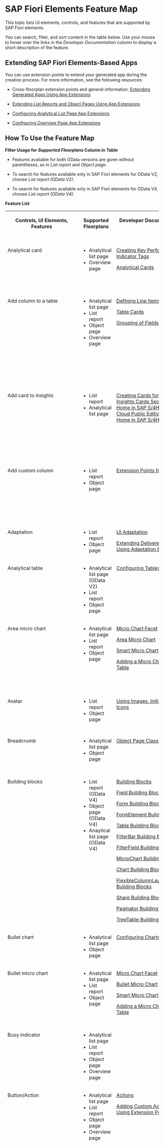 <!-- loio62d3f7c2a9424864921184fd6c7002eb -->

# SAP Fiori Elements Feature Map

This topic lists UI elements, controls, and features that are supported by SAP Fiori elements.

You can search, filter, and sort content in the table below. Use your mouse to hover over the links in the *Developer Documentation* column to display a short description of the feature.



<a name="loio62d3f7c2a9424864921184fd6c7002eb__section_b3t_vpn_gjb"/>

## Extending SAP Fiori Elements-Based Apps

You can use extension points to extend your generated app during the creation process. For more information, see the following resources:

-   Cross-floorplan extension points and general information: [Extending Generated Apps Using App Extensions](extending-generated-apps-using-app-extensions-340cdb2.md)

-   [Extending List Reports and Object Pages Using App Extensions](extending-list-reports-and-object-pages-using-app-extensions-a892eb8.md)

-   [Configuring Analytical List Page App Extensions](configuring-analytical-list-page-app-extensions-9504fb4.md)

-   [Configuring Overview Page App Extensions](configuring-overview-page-app-extensions-b240f61.md)




<a name="loio62d3f7c2a9424864921184fd6c7002eb__section_d5r_gst_ymb"/>

## How To Use the Feature Map

**Filter Usage for *Supported Floorplans* Column in Table** 

-   Features available for both OData versions are given without parentheses, as in *List report* and *Object page*.

-   To search for features available only in SAP Fiori elements for OData V2, choose *List report \(OData V2\)*.

-   To search for features available only in SAP Fiori elements for OData V4, choose *List report \(OData V4\)*.




**Feature List**


<table>
<tr>
<th valign="top">

Controls, UI Elements, Features

</th>
<th valign="top">

Supported Floorplans

</th>
<th valign="top">

Developer Documentation

</th>
<th valign="top">

SAP Fiori Design Guidelines

</th>
<th valign="top">

Thumbnail

</th>
<th valign="top">

Tags for Keyword Search

</th>
</tr>
<tr>
<td valign="top">

Analytical card

</td>
<td valign="top">

-   Analytical list page
-   Overview page



</td>
<td valign="top">

[Creating Key Performance Indicator Tags](creating-key-performance-indicator-tags-d80a360.md)

[Analytical Cards](analytical-cards-d7b0b42.md)

</td>
<td valign="top">

[Analytical Card](https://experience.sap.com/fiori-design-web/analytical-card/)

</td>
<td valign="top">

  
  
**Donut Chart**



![](images/Analytical_card_ee6aedf.jpg)

</td>
<td valign="top">

KPI

DataPoint

analytics

cards

</td>
</tr>
<tr>
<td valign="top">

Add column to a table

</td>
<td valign="top">

-   Analytical list page
-   List report
-   Object page
-   Overview page



</td>
<td valign="top">

[Defining Line Items](defining-line-items-f0e1e17.md)

[Table Cards](table-cards-167bf7c.md)

[Grouping of Fields](grouping-of-fields-cb1748e.md)

</td>
<td valign="top">

[Table Overview](https://experience.sap.com/fiori-design-web/table-overview/)

</td>
<td valign="top">

  
  
**Add column to a table**

![](images/Add_column_to_a_table_019b848.png "Add column to a table")

</td>
<td valign="top">

showDataFieldsLabel

Tables

Columns

UI.LineItem

width

column

Fieldgroups

UI.FieldGroup

</td>
</tr>
<tr>
<td valign="top">

Add card to insights

</td>
<td valign="top">

-   List report
-   Analytical list page



</td>
<td valign="top">

[Creating Cards for the Insights Cards Section of My Home in SAP S/4HANA Cloud Public Edition and My Home in SAP S/4HANA](creating-cards-for-the-insights-cards-section-of-my-home-in-sap-s-4hana-cloud-public-edit-9b13559.md) 

</td>
<td valign="top">

 

</td>
<td valign="top">

  
  
**Add Card to Insights Option in List Report Table Toolbar**

![](images/Add_Cards_to_Insights_New_fe526c6.png "Add Card to Insights Option in List Report Table Toolbar")

  
  
**Add Card to Insights Option in Analytical List Page Chart Toolbar**

![](images/Add_Cards_to_Insights_ALP_401e0b0.png "Add Card to Insights Option in Analytical List Page Chart Toolbar")

</td>
<td valign="top">

add cards

add cards to insights

insights cards

My Home cards

insight cards

enableAddCardToInsights

</td>
</tr>
<tr>
<td valign="top">

Add custom column

</td>
<td valign="top">

-   List report
-   Object page



</td>
<td valign="top">

[Extension Points for Tables](extension-points-for-tables-d525522.md) 

</td>
<td valign="top">

[Table Overview](https://experience.sap.com/fiori-design-web/table-overview/)

</td>
<td valign="top">

  
  
**Custom Columns in a Table**

![](images/Custom_Columns_00819cd.png "Custom Columns in a Table")

</td>
<td valign="top">

FMP

Flexible Programming Model

extensions

breakout

column width

</td>
</tr>
<tr>
<td valign="top">

Adaptation

</td>
<td valign="top">

-   List report
-   Object page



</td>
<td valign="top">

[UI Adaptation](adapting-the-ui-list-report-and-object-page-0d2f1a9.md)

[Extending Delivered Apps Using Adaptation Extensions](extending-delivered-apps-using-adaptation-extensions-52fc48b.md)

</td>
<td valign="top">

 

</td>
<td valign="top">

 

</td>
<td valign="top">

Adaptation project

</td>
</tr>
<tr>
<td valign="top">

Analytical table

</td>
<td valign="top">

-   Analytical list page \(OData V2\)
-   List report
-   Object page



</td>
<td valign="top">

[Configuring Tables](configuring-tables-f4eb70f.md) 

</td>
<td valign="top">

[Analytical Table \(ALV\)](https://experience.sap.com/fiori-design-web/analytical-table-alv/)

</td>
<td valign="top">

  
  
**Analytical Table**

![](images/Analytical_Table_in_Compact_Mode_4d427f5.png "Analytical Table")

</td>
<td valign="top">

analytics

</td>
</tr>
<tr>
<td valign="top">

Area micro chart

</td>
<td valign="top">

-   Analytical list page
-   List report
-   Object page



</td>
<td valign="top">

[Micro Chart Facet](micro-chart-facet-e219fd0.md)

[Area Micro Chart](area-micro-chart-1467f2b.md)

[Smart Micro Chart](../10_More_About_Controls/smart-micro-chart-2180a6f.md)

[Adding a Micro Chart to a Table](adding-a-micro-chart-to-a-table-b8312a4.md)

</td>
<td valign="top">

[Area Micro Chart](https://experience.sap.com/fiori-design-web/area-micro-chart/)

</td>
<td valign="top">

  
  
**Components of an Area Micro Chart**

![](images/Area_Micro_Chart_8720cf8.png "Components of an Area Micro Chart")

</td>
<td valign="top">

Embedded chart

micro charts

micro-chart

showMicroChartLabel

microChartSize

Area Microchart

</td>
</tr>
<tr>
<td valign="top">

Avatar

</td>
<td valign="top">

-   List report
-   Object page



</td>
<td valign="top">

[Using Images, Initials, and Icons](using-images-initials-and-icons-5760b63.md)

</td>
<td valign="top">

[Avatar](https://experience.sap.com/fiori-design-web/avatar/)

</td>
<td valign="top">

  
  
**Business Images**

![](images/AvatarBusinessImages_8199863.png "Business Images")

</td>
<td valign="top">

ImageUrl

Image

Images

</td>
</tr>
<tr>
<td valign="top">

Breadcrumb

</td>
<td valign="top">

-   Analytical list page
-   Object page



</td>
<td valign="top">

[Object Page Classic Header](../10_More_About_Controls/object-page-classic-header-0fecbce.md)

</td>
<td valign="top">

[Breadcrumb](https://experience.sap.com/fiori-design-web/breadcrumb/)

</td>
<td valign="top">

  
  
**Navigation Bar, Breadcrumbs and Actions in Header Title of Object Page**

![](images/Breadcrumb_5d56a97.jpg "Navigation Bar, Breadcrumbs and Actions in Header Title of Object Page")

</td>
<td valign="top">

 

</td>
</tr>
<tr>
<td valign="top">

Building blocks

</td>
<td valign="top">

-   List report \(OData V4\)
-   Object page \(OData V4\)
-   Anaytical list page \(OData V4\)



</td>
<td valign="top">

[Building Blocks](building-blocks-24c1304.md)

[Field Building Block](the-field-building-block-5260b9c.md)

[Form Building Block](the-form-building-block-391aad2.md)

[FormElement Building Block](the-formelement-building-block-b45f038.md)

[Table Building Block](the-table-building-block-3801656.md)

[FilterBar Building Block](the-filterbar-building-block-7838611.md)

[FilterField Building Block](the-filterfield-building-block-2df7837.md)

[MicroChart Building Block](the-microchart-building-block-74554b4.md)

[Chart Building Block](the-chart-building-block-52d065a.md)

[FlexibleColumnLayoutActions Building Blocks](the-flexiblecolumnlayoutactions-building-block-1ba680b.md)

[Share Building Block](the-share-building-block-41b02df.md)

[Paginator Building Block](the-paginator-building-block-997292b.md)

[TreeTable Building Block](the-treetable-building-block-667851f.md)

</td>
<td valign="top">

 

</td>
<td valign="top">

 

</td>
<td valign="top">

buildable blocks

macro

free style app

free style application

free-style application

freestyle application

FMP

Flexible Programming Model

</td>
</tr>
<tr>
<td valign="top">

Bullet chart

</td>
<td valign="top">

-   Analytical list page
-   Object page



</td>
<td valign="top">

[Configuring Charts](configuring-charts-653ed0f.md) 

</td>
<td valign="top">

[Bullet Chart](https://experience.sap.com/fiori-design-web/bullet-chart/)

</td>
<td valign="top">

  
  
**Bullet Chart**

![](images/Bullet_Chart_08e0f82.jpg "Bullet Chart")

</td>
<td valign="top">

charts

</td>
</tr>
<tr>
<td valign="top">

Bullet micro chart

</td>
<td valign="top">

-   Analytical list page
-   List report
-   Object page



</td>
<td valign="top">

[Micro Chart Facet](micro-chart-facet-e219fd0.md)

[Bullet Micro Chart](bullet-micro-chart-b915166.md)

[Smart Micro Chart](../10_More_About_Controls/smart-micro-chart-2180a6f.md)

[Adding a Micro Chart to a Table](adding-a-micro-chart-to-a-table-b8312a4.md)

</td>
<td valign="top">

[Bullet Micro Chart](https://experience.sap.com/fiori-design-web/bullet-micro-chart/)

</td>
<td valign="top">

  
  
**Bullet Micro Chart**

![](images/Bullet_Micro_Chart_daa43f5.jpg "Bullet Micro Chart")

</td>
<td valign="top">

Embedded chart

micro charts

micro-chart

showMicroChartLabel

microChartSize

</td>
</tr>
<tr>
<td valign="top">

Busy indicator

</td>
<td valign="top">

-   Analytical list page
-   List report
-   Object page
-   Overview page



</td>
<td valign="top">

 

</td>
<td valign="top">

[Busy Indicator](https://experience.sap.com/fiori-design-web/busy-indicator/)

</td>
<td valign="top">

  
  
**Busy Indicator**

![](images/Busy_Indicator_70da86b.jpg "Busy Indicator")

</td>
<td valign="top">

 

</td>
</tr>
<tr>
<td valign="top">

Button/Action

</td>
<td valign="top">

-   Analytical list page
-   List report
-   Object page
-   Overview page



</td>
<td valign="top">

[Actions](actions-cbf16c5.md)

[Adding Custom Actions Using Extension Points](adding-custom-actions-using-extension-points-7619517.md)

</td>
<td valign="top">

[Button](https://experience.sap.com/fiori-design-web/button/)

</td>
<td valign="top">

  
  
**Common Button Types**

![](images/Common_Button_Types_05ad659.jpg "Common Button Types")

</td>
<td valign="top">

DefaultValuesFunction

ParameterDefaultValue

create

operationAvailable

DataFieldForAction

menu action

MenuActions

Placement

anchor

Action parameters

annotation actions

unbound action

static action

action bound to object

action bound to collection

singleton

action dialog

parameter dialog

</td>
</tr>
<tr>
<td valign="top">

Canvas page

</td>
<td valign="top">

-   List report \(OData V2\)
-   Object page \(OData V2\)



</td>
<td valign="top">

[Extending Apps Using a Canvas Page](extending-apps-using-a-canvas-page-82c4b57.md)

</td>
<td valign="top">

 

</td>
<td valign="top">

  
  
**Canvas Page**



![](images/Canvas_Page_13fe5ce.png)

</td>
<td valign="top">

 

</td>
</tr>
<tr>
<td valign="top">

Card filter

</td>
<td valign="top">

Overview page \(OData V2\)

</td>
<td valign="top">

[Configuring Card Filters](configuring-card-filters-ecde99f.md)

</td>
<td valign="top">

 

</td>
<td valign="top">

 

</td>
<td valign="top">

cards

</td>
</tr>
<tr>
<td valign="top">

Chart building block

</td>
<td valign="top">

-   List report \(OData V4\)
-   Object page \(OData V4\)
-   Anaytical list page \(OData V4\)



</td>
<td valign="top">

[Building Blocks](building-blocks-24c1304.md)

[Flexible Programming Model](flexible-programming-model-549749b.md)

</td>
<td valign="top">

 

</td>
<td valign="top">

 

</td>
<td valign="top">

building blocks

buildable blocks

macro

free style application

free style app

free-style application

freestyle application

</td>
</tr>
<tr>
<td valign="top">

Chart/Smart chart

</td>
<td valign="top">

-   Analytical list page
-   List report
-   Object page
-   Overview page



</td>
<td valign="top">

[Configuring the Chart-Only View as the Default Option](configuring-the-chart-only-view-as-the-default-option-8e6e885.md)

[Configuring Charts](configuring-charts-653ed0f.md)

[Chart Cards Used in Overview Pages](chart-cards-used-in-overview-pages-68e62ad.md)

</td>
<td valign="top">

[Chart](https://experience.sap.com/fiori-design-web/chart/)

[Smart Chart](https://experience.sap.com/fiori-design-web/smart-chart/)

</td>
<td valign="top">

  
  
**Common Chart Types**

![](images/Chart_Types_3174dbc.png "Common Chart Types")

</td>
<td valign="top">

defaultPath

</td>
</tr>
<tr>
<td valign="top">

Checkbox

</td>
<td valign="top">

-   Analytical list page
-   List report
-   Object page
-   Overview page



</td>
<td valign="top">

[Enabling Multiple Selection in Tables](enabling-multiple-selection-in-tables-116b5d8.md) 

</td>
<td valign="top">

[Checkbox](https://experience.sap.com/fiori-design-web/checkbox/)

</td>
<td valign="top">

  
  
**Enabled Checkboxes**

![](images/Enabled_Checkboxes_2104a89.png "Enabled Checkboxes")

</td>
<td valign="top">

multi-selection

multi selection

multiselection

multiple selection

selectionMode

</td>
</tr>
<tr>
<td valign="top">

Coloring cards based on threshold values

</td>
<td valign="top">

Overview page

</td>
<td valign="top">

[Coloring Cards Based on Threshold Values](coloring-cards-based-on-threshold-values-02c53f4.md)

</td>
<td valign="top">

 

</td>
<td valign="top">

  
  
**Target and Maximizing Measures**

![](images/Coloring_Cards_Based_on_Threshold_Values_89fadf9.png "Target and Maximizing Measures")

</td>
<td valign="top">

 

</td>
</tr>
<tr>
<td valign="top">

Column chart

</td>
<td valign="top">

-   Analytical list page
-   Overview page



</td>
<td valign="top">

[Chart Cards Used in Overview Pages](chart-cards-used-in-overview-pages-68e62ad.md) 

</td>
<td valign="top">

[Column Chart](https://experience.sap.com/fiori-design-web/column-chart/)

</td>
<td valign="top">

  
  
**Column Chart Card**

![](images/Column_Chart_Cards_271710e.png "Column Chart Card")

</td>
<td valign="top">

charts

defaultPath

columns

</td>
</tr>
<tr>
<td valign="top">

Column popin

</td>
<td valign="top">

Object page

</td>
<td valign="top">

[Tables](tables-c0f6592.md)

</td>
<td valign="top">

 

</td>
<td valign="top">

 

</td>
<td valign="top">

 

</td>
</tr>
<tr>
<td valign="top">

Combine buttons/actions in toolbar

</td>
<td valign="top">

-   List report



</td>
<td valign="top">

[Actions](actions-cbf16c5.md)

</td>
<td valign="top">

 

</td>
<td valign="top">

 

</td>
<td valign="top">

MenuAction

menu action

Menu button

</td>
</tr>
<tr>
<td valign="top">

Combo box

</td>
<td valign="top">

-   Analytical list page
-   List report
-   Object page
-   Overview page



</td>
<td valign="top">

[Value Help as a Dropdown List](value-help-as-a-dropdown-list-2a0a630.md)

[Configuring View Switch](configuring-view-switch-931f92d.md)

</td>
<td valign="top">

[Combo Box](https://experience.sap.com/fiori-design-web/combo-box/)

</td>
<td valign="top">

  
  
**Combobox with Autocomplete Function**

![](images/Combobox_with_Autocomplete-Function_c517f44.png "Combobox with Autocomplete Function")

</td>
<td valign="top">

Common.ValueListWithFixedValue

ValueListWithFixedValues

DDL

Dropdown List

pro-down

</td>
</tr>
<tr>
<td valign="top">

Contact quick view

</td>
<td valign="top">

-   List report
-   Object page



</td>
<td valign="top">

[Adding a Contact Quick View to a Table](adding-a-contact-quick-view-to-a-table-677fbde.md)

</td>
<td valign="top">

 

</td>
<td valign="top">

  
  
**Contact Quick View**

![](images/Feature_map_Contact_Quick_View_57923ca.png "Contact Quick View")

</td>
<td valign="top">

Contact card

Communication.Contact

communication contact

</td>
</tr>
<tr>
<td valign="top">

Context-dependent value help

</td>
<td valign="top">

-   Object page
-   List report
-   Analytical list report



</td>
<td valign="top">

[Field Help](field-help-a5608ea.md)

</td>
<td valign="top">

[Value Help Dialog](https://experience.sap.com/fiori-design-web/value-help-dialog/)

</td>
<td valign="top">

 

</td>
<td valign="top">

context dependent fields

context-dependent values

</td>
</tr>
<tr>
<td valign="top">

Context-dependent actions

</td>
<td valign="top">

-   Object page
-   List report
-   Analytical list report



</td>
<td valign="top">

[Actions](actions-cbf16c5.md)

</td>
<td valign="top">

 

</td>
<td valign="top">

 

</td>
<td valign="top">

contect dependent actions

</td>
</tr>
<tr>
<td valign="top">

Context Menu

</td>
<td valign="top">

-   Object page
-   List report
-   Analytical list report



</td>
<td valign="top">

[Tables](tables-c0f6592.md)

</td>
<td valign="top">

 

</td>
<td valign="top">

  
  
**Context Menu**

![](images/context_menu_thumbnail_e24d386.png "Context Menu")

</td>
<td valign="top">

context menu

</td>
</tr>
<tr>
<td valign="top">

Copying and Pasting from Spreadsheet Applications to Tables

</td>
<td valign="top">

Object page

</td>
<td valign="top">

[Copying and Pasting from External Applications to Tables](copying-and-pasting-from-external-applications-to-tables-f6a8fd2.md)

</td>
<td valign="top">

 

</td>
<td valign="top">

  
  
**Copy from Excel to Table**

![](images/Feature_Map_Copy_Paste_bf1847b.png "Copy from Excel to Table")

</td>
<td valign="top">

microsoft excel

copy from

range copy

Paste to range

</td>
</tr>
<tr>
<td valign="top">

Cumulation \(Waterfall chart\)

</td>
<td valign="top">

-   Analytical list page
-   Object page



</td>
<td valign="top">

[Configuring the Chart-Only View as the Default Option](configuring-the-chart-only-view-as-the-default-option-8e6e885.md)

[Configuring Charts](configuring-charts-653ed0f.md)

</td>
<td valign="top">

[Cumulation \(Waterfall Chart\)](https://experience.sap.com/fiori-design-web/waterfall-chart/)

</td>
<td valign="top">

  
  
**Cumulation \(Waterfall Chart\)**

![](images/Cumulation_Waterfall_Chart_8eed559.png "Cumulation (Waterfall Chart)")

</td>
<td valign="top">

defaultPath

</td>
</tr>
<tr>
<td valign="top">

Currency

</td>
<td valign="top">

-   Analytical list page
-   List report
-   Object page
-   Overview page



</td>
<td valign="top">

[Different Representations of a Field](different-representations-of-a-field-c18ada4.md) 

</td>
<td valign="top">

[Currency](https://experience.sap.com/fiori-design-web/currency/)

</td>
<td valign="top">

  
  
**Examples of the Currency Control**

![](images/Currency_Control_e2f31f9.png "Examples of the Currency Control")

</td>
<td valign="top">

UoM

Unit of Measure

isCurrency

currencies

</td>
</tr>
<tr>
<td valign="top">

Custom card

</td>
<td valign="top">

Overview page

</td>
<td valign="top">

[Custom Cards](custom-cards-6d260f7.md)

</td>
<td valign="top">

 

</td>
<td valign="top">

  
  
**Custom Cards**

![](images/Custom_Card_31e0a61.jpg "Custom Cards")

</td>
<td valign="top">

 

</td>
</tr>
<tr>
<td valign="top">

Custom code

</td>
<td valign="top">

Overview page

</td>
<td valign="top">

[Using Custom Code Before Standard Operations](using-custom-code-before-standard-operations-877e5ff.md)

</td>
<td valign="top">

 

</td>
<td valign="top">

 

</td>
<td valign="top">

Extension

Extension API

on before

onbefore

hook

before save

</td>
</tr>
<tr>
<td valign="top">

Custom filter field

</td>
<td valign="top">

List report

</td>
<td valign="top">

[Adding Custom Fields to the Filter Bar](adding-custom-fields-to-the-filter-bar-5fb9f57.md)

</td>
<td valign="top">

[Filter Bar](https://experience.sap.com/fiori-design-web/filter-bar/)

</td>
<td valign="top">

![](images/Custom_Filter_7a85f34.png)

</td>
<td valign="top">

fields

FPM

Flexible Programming Model

extensions

breakout

custom filters

</td>
</tr>
<tr>
<td valign="top">

Custom action

</td>
<td valign="top">

-   List report
-   Object page



</td>
<td valign="top">

[Adding Custom Actions Using Extension Points](adding-custom-actions-using-extension-points-7619517.md)

</td>
<td valign="top">

[Action Placement](https://experience.sap.com/fiori-design-web/action-placement/)

</td>
<td valign="top">

![](images/Custom_Action_804961a.png)

</td>
<td valign="top">

FPM

Flexible Programming Model

extensions

breakout

Placement

anchor

</td>
</tr>
<tr>
<td valign="top">

Custom header facet

</td>
<td valign="top">

Object page

</td>
<td valign="top">

[Extension Points for Object Page Header Facets](extension-points-for-object-page-header-facets-61cf0ee.md)

</td>
<td valign="top">

[Object Page Floorplan](https://experience.sap.com/fiori-design-web/object-page/)

</td>
<td valign="top">

![](images/Custom_Header_Facet_8dc8996.png)

</td>
<td valign="top">

FPM

Flexible Programming Model

extensions

breakout

</td>
</tr>
<tr>
<td valign="top">

Custom form

</td>
<td valign="top">

Object page

</td>
<td valign="top">

[Extension Points for Forms on the Object Page](extension-points-for-forms-on-the-object-page-4e49753.md)

</td>
<td valign="top">

[Form / Simple Form](https://experience.sap.com/fiori-design-web/form/)

</td>
<td valign="top">

![](images/Custom_Form_466ee3c.png)

</td>
<td valign="top">

FPM

Flexible Programming Model

extensions

breakout

</td>
</tr>
<tr>
<td valign="top">

Custom section

</td>
<td valign="top">

Object page

</td>
<td valign="top">

[Extension Points for Sections on the Object Page](extension-points-for-sections-on-the-object-page-92ad996.md)

</td>
<td valign="top">

[Object Page Floorplan](https://experience.sap.com/fiori-design-web/object-page/)

</td>
<td valign="top">

![](images/Custom_Section_39fd4d1.png)

</td>
<td valign="top">

FPM

Flexible Programming Model

extensions

breakout

</td>
</tr>
<tr>
<td valign="top">

Custom subsection

</td>
<td valign="top">

Object page

</td>
<td valign="top">

[Extension Points for Subsections on the Object Page](extension-points-for-subsections-on-the-object-page-ce8d468.md)

</td>
<td valign="top">

[Object Page Floorplan](https://experience.sap.com/fiori-design-web/object-page/)

</td>
<td valign="top">

![](images/Custom_Subsection_808fac0.png)

</td>
<td valign="top">

FPM

Flexible Programming Model

extensions

breakout

</td>
</tr>
<tr>
<td valign="top">

Custom dynamic side content

</td>
<td valign="top">

Object page

</td>
<td valign="top">

[Adding Dynamic Side Content to Object Page Sections](adding-dynamic-side-content-to-object-page-sections-8e01a46.md)

</td>
<td valign="top">

[Dynamic Side Content](https://experience.sap.com/fiori-design-web/dynamic-side-content/)

</td>
<td valign="top">

 

</td>
<td valign="top">

FPM

Flexible Programming Model

extensions

breakout

</td>
</tr>
<tr>
<td valign="top">

Date/time picker

</td>
<td valign="top">

-   Analytical list page
-   List report
-   Object page
-   Overview page



</td>
<td valign="top">

[Smart Field](../10_More_About_Controls/smart-field-4864403.md) [Field Help](field-help-a5608ea.md) 

</td>
<td valign="top">

[Date/Time Picker](https://experience.sap.com/fiori-design-web/datetime-picker/)

</td>
<td valign="top">

  
  
**Date/Time Picker**

![](images/Date_Time_Picker_9de0e45.png "Date/Time Picker")

</td>
<td valign="top">

date-time selection

selecting date

picking date

selecting time

picking time

date picker

date selection

</td>
</tr>
<tr>
<td valign="top">

Date picker

</td>
<td valign="top">

-   Analytical list page
-   List report
-   Object page
-   Overview page



</td>
<td valign="top">

[Smart Filter Bar](../10_More_About_Controls/smart-filter-bar-7bcdffc.md)

[Smart Field](../10_More_About_Controls/smart-field-4864403.md)

[Field Help](field-help-a5608ea.md)

</td>
<td valign="top">

[Date Picker](https://experience.sap.com/fiori-design-web/date-picker/)

</td>
<td valign="top">

  
  
**Date Picker with Footer**

![](images/Date_Picker_with_Footer_87d3846.png "Date Picker with Footer")

</td>
<td valign="top">

date selection

picking date

selecting date

</td>
</tr>
<tr>
<td valign="top">

Date range selection

</td>
<td valign="top">

-   Analytical list page
-   List report
-   Object page
-   Overview page



</td>
<td valign="top">

[Enabling Semantic Operators in the Filter Bar](enabling-semantic-operators-in-the-filter-bar-fef65d0.md) 

</td>
<td valign="top">

[Date Range Selection](https://experience.sap.com/fiori-design-web/date-range-selection/)

</td>
<td valign="top">

  
  
**Date Range Selection**

![](images/Date_Range_Selection_2c83f1c.png "Date Range Selection")

</td>
<td valign="top">

date interval

interval selection

useSemanticDateRange

default value for semantic date field

parameterized default value

exclude semantic date operator

additional date range operators

semantic dates

</td>
</tr>
<tr>
<td valign="top">

Default sort order in a table

</td>
<td valign="top">

-   List report
-   Object page



</td>
<td valign="top">

[Configuring Default Settings \(Visualizations, Sort Order, Filter Values\)](configuring-default-settings-visualizations-sort-order-filter-values-49a6ba5.md)

</td>
<td valign="top">

 

</td>
<td valign="top">

 

</td>
<td valign="top">

tables

sorting

annotationPath

defaultTemplateAnnotationPath

</td>
</tr>
<tr>
<td valign="top">

Default values for action parameter dialog

</td>
<td valign="top">

-   List report
-   Object page



</td>
<td valign="top">

[Default Values for Action Parameters](actions-cbf16c5.md#loiocbf16c599f2d4b8796e3702f7d4aae6c__DefaultValuesActionParameters) section in [Actions](actions-cbf16c5.md)

[Prefilling Fields Using the `DefaultValuesFunction`](prefilling-fields-using-the-defaultvaluesfunction-5ada91c.md)

</td>
<td valign="top">

[Dialog](https://experience.sap.com/fiori-design-web/dialog/)

</td>
<td valign="top">

  
  
**Default Values for Action Parameter**

![](images/feature_map_Default_Values_for_Action_Parameters_d77753a.png "Default Values for Action Parameter")

</td>
<td valign="top">

prefill

pre-fill

</td>
</tr>
<tr>
<td valign="top">

Defining the order of standard actions

</td>
<td valign="top">

-   List report
-   Object page



</td>
<td valign="top">

[Adding Actions to Tables](adding-actions-to-tables-b623e0b.md)

</td>
<td valign="top">

[Action Placement](https://experience.sap.com/fiori-design-web/action-placement/)

</td>
<td valign="top">

 

</td>
<td valign="top">

 

</td>
</tr>
<tr>
<td valign="top">

Dialog box

</td>
<td valign="top">

-   Analytical list page
-   List report
-   Object page



</td>
<td valign="top">

[Adapting Texts in the Delete Dialog Box Using Extensions \(List Report\)](adapting-texts-in-the-delete-dialog-box-using-extensions-list-report-25885b6.md)

[Adapting Texts in the Delete Dialog Box \(Object Page Header\)](adapting-texts-in-the-delete-dialog-box-object-page-header-1fd8e52.md)

[Adapting Texts in the Delete Dialog Box \(Object Page with Nested Smart Table\)](adapting-texts-in-the-delete-dialog-box-object-page-with-nested-smart-table-b95adf3.md)

[Adapting Texts for Confirmation Dialog Box When Deleting Lines in a Table](adapting-texts-for-confirmation-dialog-box-when-deleting-lines-in-a-table-0d1fbf4.md)

[Confirmation Popups](confirmation-popups-9a53662.md)

[Enabling Object Creation Using the Dialog in the List Report](enabling-object-creation-using-the-dialog-in-the-list-report-ceb9284.md)

</td>
<td valign="top">

[Dialog](https://experience.sap.com/fiori-design-web/dialog/)

</td>
<td valign="top">

  
  
**Dialog**

![](images/Feature_map_Dialog_Dragging_2a8512f.png "Dialog ")

</td>
<td valign="top">

critical actions

user confirmation

Action Parameter Dialog

NewAction

i18n

resource bundle

custom text

enhanceI18n

</td>
</tr>
<tr>
<td valign="top">

Direct edit

</td>
<td valign="top">

-   List report \(OData V2\)
-   Object page \(OData V2\)



</td>
<td valign="top">

[Navigation to an Object Page in Edit Mode](navigation-to-an-object-page-in-edit-mode-8665847.md) 

</td>
<td valign="top">

 

</td>
<td valign="top">

  
  
**Direct Edit**

![](images/Image_Navigation_to_an_Object_Page_in_Edit_Mode_1_087686b.png "Direct Edit")

</td>
<td valign="top">

Edit

Direct Edit

Navigation

</td>
</tr>
<tr>
<td valign="top">

Draft handling

</td>
<td valign="top">

-   List report
-   Object page



</td>
<td valign="top">

[Draft Handling](draft-handling-ed9aa41.md)

</td>
<td valign="top">

[Draft Handling](https://experience.sap.com/fiori-design-web/draft-handling/)

</td>
<td valign="top">

  
  
**Draft Handling**

![](images/feature_map_Draft_Handling_25f7ad7.jpg "Draft Handling")

</td>
<td valign="top">

Collaborative Draft

</td>
</tr>
<tr>
<td valign="top">

Dynamic page layout

</td>
<td valign="top">

-   Analytical list page \(OData V2\)
-   List report
-   Overview page



</td>
<td valign="top">

[Descriptor Configuration for the Overview Page](descriptor-configuration-for-the-overview-page-f194b41.md)

</td>
<td valign="top">

[Dynamic Page Layout](https://experience.sap.com/fiori-design-web/dynamic-page-layout/)

</td>
<td valign="top">

  
  
**Dynamic page layout**

![](images/Feature_map_Dynamic_page_layout_d0957c5.jpg "Dynamic page layout ")

</td>
<td valign="top">

 

</td>
</tr>
<tr>
<td valign="top">

Editing status

</td>
<td valign="top">

-   List report
-   Object page



</td>
<td valign="top">

[Editing Status](editing-status-668ea18.md)

[Disabling the Editing Status Filter](disabling-the-editing-status-filter-8eb695a.md)

[Settings for List Report Tables](settings-for-list-report-tables-4c2d17a.md)

</td>
<td valign="top">

 

</td>
<td valign="top">

  
  
**Editing status**

![](images/Feature_map_Editing_status_886d379.png "Editing status")

</td>
<td valign="top">

 

</td>
</tr>
<tr>
<td valign="top">

Empty row mode for table entries

</td>
<td valign="top">

-   Object page



</td>
<td valign="top">

[Enabling Inline Creation Mode or Empty Row Mode for Table Entries](enabling-inline-creation-mode-or-empty-row-mode-for-table-entries-cfb04f0.md)

</td>
<td valign="top">

 

</td>
<td valign="top">

  
  
**Empty Row Mode**

![](images/Default_Empty_Rows_in_Object_Page_Tables_cb2ce33.png "Empty Row Mode")

</td>
<td valign="top">

empty rows

emptyrow

emptyrows

row mode

</td>
</tr>
<tr>
<td valign="top">

Export to spreadsheet

</td>
<td valign="top">

-   List report
-   Object page



</td>
<td valign="top">

[Using the Export Button](using-the-export-button-4bab6f2.md) 

</td>
<td valign="top">

 

</td>
<td valign="top">

 

</td>
<td valign="top">

enableExport

excel

</td>
</tr>
<tr>
<td valign="top">

Field building block

</td>
<td valign="top">

-   List report \(OData V4\)
-   Object page \(OData V4\)
-   Anaytical list page \(OData V4\)



</td>
<td valign="top">

[Building Blocks](building-blocks-24c1304.md) 

</td>
<td valign="top">

 

</td>
<td valign="top">

 

</td>
<td valign="top">

building blocks

buildable blocks

macro

free style application

free style app

free-style application

freestyle application

</td>
</tr>
<tr>
<td valign="top">

Filter bar

</td>
<td valign="top">

-   Analytical list page
-   List report
-   Overview page



</td>
<td valign="top">

[Enhancing ValueList Annotations for Visual Filters](enhancing-valuelist-annotations-for-visual-filters-16d43eb.md)

[Adapting the Filter Bar](adapting-the-filter-bar-609c39a.md)

[Disabling the Editing Status Filter](disabling-the-editing-status-filter-8eb695a.md)

[Adding Custom Fields to the Filter Bar](adding-custom-fields-to-the-filter-bar-5fb9f57.md)

[Configuring the Global Filter](configuring-the-global-filter-73d9693.md)

[Custom Filters](custom-filters-4739893.md)

[Configuring Filter Bars](configuring-filter-bars-4bd7590.md)

[Enabling the Search Function](enabling-the-search-function-3cdebee.md)

[Enabling Semantic Operators in the Filter Bar](enabling-semantic-operators-in-the-filter-bar-fef65d0.md)

[Configuring Default Filter Values](configuring-default-filter-values-f27ad7b.md)

[Defining Filter Facets](defining-filter-facets-89f63ef.md)

[Configuring Filter Fields](configuring-filter-fields-f5dcb29.md)

[Configuring Default Settings \(Visualizations, Sort Order, Filter Values\)](configuring-default-settings-visualizations-sort-order-filter-values-49a6ba5.md)

[Enabling the History of Recently Entered Values](enabling-the-history-of-recently-entered-values-37dbf1f.md)

</td>
<td valign="top">

[Filter Bar](https://experience.sap.com/fiori-design-web/filter-bar/)

</td>
<td valign="top">

  
  
**Filter Bar**

![](images/Expanded_Filter_Bar_c3f0792.png "Filter Bar")

</td>
<td valign="top">

semantic date

prefill

pre-filling

customization

customisation

FilterRestrictions

SelectionVariant

hideFilterBar

contextPath

useSemanticDateRange

parameters

parameterized entity

entity container

parameter support

FilterDefaultValue

SelectionVariant

visual filter

</td>
</tr>
<tr>
<td valign="top">

FilterBar building block

</td>
<td valign="top">

-   List report \(OData V4\)
-   Object page \(OData V4\)
-   Anaytical list page \(OData V4\)



</td>
<td valign="top">

[Building Blocks](building-blocks-24c1304.md) 

</td>
<td valign="top">

 

</td>
<td valign="top">

 

</td>
<td valign="top">

building blocks

buildable blocks

macros

free style application

free-style application

freestyle application

filter bar building block

trigger filter search programatically

trigger go button programatically

selection variant

SelectionVariant

filter bar getter method

filter bar setter method

</td>
</tr>
<tr>
<td valign="top">

Flexible column layout

</td>
<td valign="top">

-   Analytical list page \(OData V2\)
-   List report
-   Object page



</td>
<td valign="top">

[Enabling the Flexible Column Layout](enabling-the-flexible-column-layout-e762257.md)

</td>
<td valign="top">

[Flexible Column Layout \(Layout + SAP Fiori Elements\)](https://experience.sap.com/fiori-design-web/flexible-column-layout/)

</td>
<td valign="top">

  
  
**Flexible Column Layout**

![](images/Feature_map_Flexible_Column_Layout_03e717b.png "Flexible Column Layout")

</td>
<td valign="top">

FCL

</td>
</tr>
<tr>
<td valign="top">

FlexibleColumnLayoutActions building block

</td>
<td valign="top">

-   List report \(OData V4\)
-   Object page \(OData V4\)
-   Anaytical list page \(OData V4\)



</td>
<td valign="top">

[Building Blocks](building-blocks-24c1304.md) 

</td>
<td valign="top">

 

</td>
<td valign="top">

 

</td>
<td valign="top">

building blocks

buildable blocks

macros

free style application

free-style application

freestyle application

FCL building block

flexible column layout building block

</td>
</tr>
<tr>
<td valign="top">

Flexible Programming Model

</td>
<td valign="top">

-   List report \(OData V4\)
-   Object page \(OData V4\)
-   Analytical list page \(OData V4\)



</td>
<td valign="top">

[Flexible Programming Model](flexible-programming-model-549749b.md)

[Building Blocks](building-blocks-24c1304.md)

[Extension Points for Sections on the Object Page](extension-points-for-sections-on-the-object-page-92ad996.md)

[Extension Points for Pages](extension-points-for-pages-ecdf1d6.md)

</td>
<td valign="top">

 

</td>
<td valign="top">

  
  
**Flexible Programming Model Explorer**



![](images/Flexible_Programming_Model_Explorer_4579202.png)

</td>
<td valign="top">

FPM

</td>
</tr>
<tr>
<td valign="top">

Footer toolbar

</td>
<td valign="top">

-   Analytical list page \(OData V2\)
-   List report \(OData V2\)
-   Object page
-   Overview page \(OData V2\)



</td>
<td valign="top">

[Defining Determining Actions](defining-determining-actions-1743323.md)

[Adding Custom Actions Using Extension Points](adding-custom-actions-using-extension-points-7619517.md)

</td>
<td valign="top">

[Footer Toolbar](https://experience.sap.com/fiori-design-web/footer-toolbar/)

</td>
<td valign="top">

  
  
**Footer Toolbar**

![](images/Footer_Toolbar_d28e3c8.png "Footer Toolbar")

</td>
<td valign="top">

flexible programming model

FPM

</td>
</tr>
<tr>
<td valign="top">

Form

</td>
<td valign="top">

-   List report
-   Object page



</td>
<td valign="top">

-   [Defining and Adapting Sections](defining-and-adapting-sections-facfea0.md)
-   [Grouping of Fields](grouping-of-fields-cb1748e.md)



</td>
<td valign="top">

[Form](https://experience.sap.com/fiori-design-web/form/)

</td>
<td valign="top">

  
  
**Mixed Form**

![](images/Mixed_Form_4e3030b.jpg "Mixed Form")

</td>
<td valign="top">

Facets

dataField

ReferenceFacet

CollectionFacet

Subsection

FieldGroup

ConnectedFields

semantically connected

sectionLayout

editableHeaderContent

showDataFieldsLabel

</td>
</tr>
<tr>
<td valign="top">

Formatting numeric values

</td>
<td valign="top">

Overview page

</td>
<td valign="top">

[Formatting Numeric Values](formatting-numeric-values-735e518.md)

</td>
<td valign="top">

 

</td>
<td valign="top">

  
  
**Formatting numeric values**

![](images/Feature_map_Formatting_numeric_values_db0cbcd.png "Formatting numeric values")

</td>
<td valign="top">

 

</td>
</tr>
<tr>
<td valign="top">

FormElement building block

</td>
<td valign="top">

-   List report \(OData V4\)
-   Object page \(OData V4\)
-   Anaytical list page \(OData V4\)



</td>
<td valign="top">

[The FormElement Building Block](the-formelement-building-block-b45f038.md)

[Building Blocks](building-blocks-24c1304.md)

</td>
<td valign="top">

 

</td>
<td valign="top">

 

</td>
<td valign="top">

building blocks

buildable blocks

macros

free style application

free-style application

freestyle application

</td>
</tr>
<tr>
<td valign="top">

Freeze the first column in a table

</td>
<td valign="top">

-   List report
-   Object report
-   Analytical list report



</td>
<td valign="top">

[Tables](tables-c0f6592.md)

</td>
<td valign="top">

[Table Overview](https://experience.sap.com/fiori-design-web/table-overview/)

</td>
<td valign="top">

 

</td>
<td valign="top">

freeze table columns

freezing columns

</td>
</tr>
<tr>
<td valign="top">

Generic tag

</td>
<td valign="top">

Analytical list page \(OData V2\)

</td>
<td valign="top">

[Creating Key Performance Indicator Tags](creating-key-performance-indicator-tags-d80a360.md)

</td>
<td valign="top">

[Generic Tag](https://experience.sap.com/fiori-design-web/generic-tag/)

</td>
<td valign="top">

  
  
**Generic Tag**

![](images/Feature_map_Generic_Tag_1cbf80e.png "Generic Tag")

</td>
<td valign="top">

tags

cards

</td>
</tr>
<tr>
<td valign="top">

Grid table

</td>
<td valign="top">

-   Analytical list page \(OData V2\)
-   List report
-   Object page



</td>
<td valign="top">

[Setting the Table Type](setting-the-table-type-7f844f1.md) 

</td>
<td valign="top">

[Grid Table](https://experience.sap.com/fiori-design-web/grid-table/)

</td>
<td valign="top">

  
  
**Grid Table**

![](images/Grid_Table_Schematic_Visualization_833396d.png "Grid Table")

</td>
<td valign="top">

 

</td>
</tr>
<tr>
<td valign="top">

Header toolbar

</td>
<td valign="top">

-   Analytical list page
-   List report
-   Object page
-   Overview page



</td>
<td valign="top">

[Actions](actions-cbf16c5.md)

[Enabling Actions in the Object Page Header](enabling-actions-in-the-object-page-header-5fe4396.md)

[Adding Custom Actions Using Extension Points](adding-custom-actions-using-extension-points-7619517.md)

[Custom Actions](custom-actions-02fb273.md)

[Defining Custom Actions](defining-custom-actions-c3de5c0.md)

</td>
<td valign="top">

[Header Toolbar](https://experience.sap.com/fiori-design-web/header-toolbar/)

</td>
<td valign="top">

  
  
**Header Bar with Share Icon**

![](images/Header_Bar_with_Share_Icon_cc83b69.jpg "Header Bar with Share Icon")

</td>
<td valign="top">

actions

application actions

annotation actions

annotation-based actions

annotation based actions

manifest-based actions

manifest based actions

manifest actions

</td>
</tr>
<tr>
<td valign="top">

Highlighting line items based on criticality

</td>
<td valign="top">

-   List report
-   Object page



</td>
<td valign="top">

[Highlighting Line Items Based on Criticality](highlighting-line-items-based-on-criticality-0d501b1.md)

</td>
<td valign="top">

 

</td>
<td valign="top">

  
  
**Criticality of Line Items**

![](images/Criticality_of_Line_Items_2257ca0.jpg "Criticality of Line Items")

</td>
<td valign="top">

 

</td>
</tr>
<tr>
<td valign="top">

History of recently entered values

</td>
<td valign="top">

-   List report
-   Object page



</td>
<td valign="top">

[Enabling the History of Recently Entered Values](enabling-the-history-of-recently-entered-values-37dbf1f.md)

</td>
<td valign="top">

 

</td>
<td valign="top">

 

</td>
<td valign="top">

recently entered values

history of recent values

</td>
</tr>
<tr>
<td valign="top">

Icon tab bar

</td>
<td valign="top">

-   Analytical list page \(OData V2\)
-   List report
-   Object page



</td>
<td valign="top">

[Defining and Adapting Sections](defining-and-adapting-sections-facfea0.md)

[Multiple Views on List Report Tables](multiple-views-on-list-report-tables-a37df40.md)

[Grouping of Fields](grouping-of-fields-cb1748e.md)

</td>
<td valign="top">

[Icon Tab Bar](https://experience.sap.com/fiori-design-web/icontabbar/)

</td>
<td valign="top">

  
  
**Icon Tabs**

![](images/Icon_Tabs_4c3846d.png "Icon Tabs")

</td>
<td valign="top">

 

</td>
</tr>
<tr>
<td valign="top">

Image

</td>
<td valign="top">

-   Analytical list page
-   List report
-   Object page
-   Overview page



</td>
<td valign="top">

[Displaying Images in Tables](displaying-images-in-tables-492bc79.md)

[Setting Up the Object Page Header](setting-up-the-object-page-header-cce93e6.md)

[List Cards](list-cards-56f39e0.md)

[Link List Cards](link-list-cards-0326f91.md)

[Using Images, Initials, and Icons](using-images-initials-and-icons-5760b63.md)

</td>
<td valign="top">

[Image](https://experience.sap.com/fiori-design-web/image/)

</td>
<td valign="top">

  
  
**Image Used in a Dialog**

![](images/Image_in_a_Dialog_1f7a3b3.png "Image Used in a Dialog")

CDO:/content/authoring/mor1590823160236.image

</td>
<td valign="top">

IsImageUrl

ImageUrl

Stream

HeaderInfo

</td>
</tr>
<tr>
<td valign="top">

Inline creation mode for table entries

</td>
<td valign="top">

Object page

</td>
<td valign="top">

[Enabling Inline Creation Mode or Empty Row Mode for Table Entries](enabling-inline-creation-mode-or-empty-row-mode-for-table-entries-cfb04f0.md)

</td>
<td valign="top">

 

</td>
<td valign="top">

  
  
**Inline Create**

![](images/FM_Inline_creation_of_table_entries_e545ac0.jpg "Inline Create")

</td>
<td valign="top">

 

</td>
</tr>
<tr>
<td valign="top">

Input field

</td>
<td valign="top">

-   Analytical list page \(OData V2\)
-   List report
-   Object page
-   Overview page \(OData V2\)



</td>
<td valign="top">

-   [Adapting the Filter Bar](adapting-the-filter-bar-609c39a.md)
-   [Defining and Adapting Sections](defining-and-adapting-sections-facfea0.md)
-   [Grouping of Fields](grouping-of-fields-cb1748e.md)



</td>
<td valign="top">

[Input Field](https://experience.sap.com/fiori-design-web/input-field/)

</td>
<td valign="top">

  
  
**Input**

![](images/Input_Assistance_858d7ff.png "Input")

</td>
<td valign="top">

 

</td>
</tr>
<tr>
<td valign="top">

Interactive chart

</td>
<td valign="top">

Analytical list page

</td>
<td valign="top">

[Visual Filters](visual-filters-1714720.md)

</td>
<td valign="top">

[Interactive Chart](https://experience.sap.com/fiori-design-web/interactive-chart/)

</td>
<td valign="top">

  
  
**Interactive Chart Types**

![](images/Feature_Map_interactive_chart_types_bc53d40.jpg "Interactive Chart Types")

</td>
<td valign="top">

charts

bars

</td>
</tr>
<tr>
<td valign="top">

Internal navigation

</td>
<td valign="top">

-   List report
-   Object page



</td>
<td valign="top">

[Example: Enable Internal Navigation to Different Detail Page](example-enable-internal-navigation-to-different-detail-page-75002b3.md)

</td>
<td valign="top">

 

</td>
<td valign="top">

 

</td>
<td valign="top">

 

</td>
</tr>
<tr>
<td valign="top">

Keep alive

</td>
<td valign="top">

-   List report
-   Object page



</td>
<td valign="top">

[Refresh Data Set for Back Navigation When sap-keep-alive Is Set to True](refresh-data-set-for-back-navigation-when-sap-keep-alive-is-set-to-true-f1c2704.md) 

</td>
<td valign="top">

 

</td>
<td valign="top">

 

</td>
<td valign="top">

sap-keep-alive

view cache

</td>
</tr>
<tr>
<td valign="top">

Keyboard shortcuts

</td>
<td valign="top">

-   List report
-   Object page
-   Analytical list page



</td>
<td valign="top">

[Keyboard Shortcuts](keyboard-shortcuts-0cd318c.md)

</td>
<td valign="top">

 

</td>
<td valign="top">

 

</td>
<td valign="top">

defining custom shortcuts

custom keyboard shortcuts

custom shortcuts

keyboard shortcuts for application

actions

command

</td>
</tr>
<tr>
<td valign="top">

Label

</td>
<td valign="top">

-   List report
-   Object page
-   Overview page \(OData V2\)



</td>
<td valign="top">

-   [Defining and Adapting Sections](defining-and-adapting-sections-facfea0.md)
-   [Grouping of Fields](grouping-of-fields-cb1748e.md)



</td>
<td valign="top">

[Label](https://experience.sap.com/fiori-design-web/label/)

</td>
<td valign="top">

  
  
**Label**

![](images/Feature_Map_Label_e819b35.png "Label")

</td>
<td valign="top">

fields

</td>
</tr>
<tr>
<td valign="top">

Launch object page in edit mode

</td>
<td valign="top">

Object page

</td>
<td valign="top">

[Handling of the preferredMode Parameter](handling-of-the-preferredmode-parameter-bfaf3cc.md)

</td>
<td valign="top">

 

</td>
<td valign="top">

 

</td>
<td valign="top">

preferred mode

preferredmode

</td>
</tr>
<tr>
<td valign="top">

Line chart

</td>
<td valign="top">

-   Analytical list page
-   Object page



</td>
<td valign="top">

[Configuring the Chart-Only View as the Default Option](configuring-the-chart-only-view-as-the-default-option-8e6e885.md)

[Configuring Charts](configuring-charts-653ed0f.md)

</td>
<td valign="top">

[Line Chart](https://experience.sap.com/fiori-design-web/line-chart/)

</td>
<td valign="top">

  
  
**Line Chart**

![](images/Line_Chart_with_Popover_5869caf.png "Line Chart ")

</td>
<td valign="top">

charts

</td>
</tr>
<tr>
<td valign="top">

Line micro chart

</td>
<td valign="top">

-   Analytical list page
-   List report
-   Object page



</td>
<td valign="top">

[Micro Chart Facet](micro-chart-facet-e219fd0.md)

[Line Micro Chart](line-micro-chart-e5cb2af.md)

[Smart Micro Chart](../10_More_About_Controls/smart-micro-chart-2180a6f.md)

[Adding a Micro Chart to a Table](adding-a-micro-chart-to-a-table-b8312a4.md)

</td>
<td valign="top">

[Line Micro Chart](https://experience.sap.com/fiori-design-web/line-micro-chart/)

</td>
<td valign="top">

  
  
**Line Micro Chart with Labels**

![](images/Line_Micro_Chart_with_Labels_f9cd9f8.png "Line Micro Chart with Labels")

</td>
<td valign="top">

microchart

micro chart

micro-chart

</td>
</tr>
<tr>
<td valign="top">

Link

</td>
<td valign="top">

-   Analytical list page \(OData V2\)
-   List report
-   Object page
-   Overview page



</td>
<td valign="top">

[Adding a Contact Quick View to a Table](adding-a-contact-quick-view-to-a-table-677fbde.md)

[Configuring the List Area](configuring-the-list-area-f57373d.md)

</td>
<td valign="top">

[Link](https://experience.sap.com/fiori-design-web/link/)

</td>
<td valign="top">

  
  
**Link**

![](images/Link_Wrapping_and_Truncation_6f9d3bb.png "Link ")

</td>
<td valign="top">

URL

</td>
</tr>
<tr>
<td valign="top">

Link list card

</td>
<td valign="top">

Overview page

</td>
<td valign="top">

[Link List Cards](link-list-cards-0326f91.md)

</td>
<td valign="top">

[Link List Card](https://experience.sap.com/fiori-design-web/overview-page-list-cards/#link-list-card)

</td>
<td valign="top">

  
  
**Carousel-Based View**

![](images/Link_List_Card_d5bd193.jpg "Carousel-Based View")

</td>
<td valign="top">

cards

</td>
</tr>
<tr>
<td valign="top">

Add multiple fields to one column

</td>
<td valign="top">

-   Analytical list page
-   List report
-   Object page
-   Overview page



</td>
<td valign="top">

[Adding Multiple Fields to One Column in Responsive Tables](adding-multiple-fields-to-one-column-in-responsive-tables-d318e42.md)

</td>
<td valign="top">

 

</td>
<td valign="top">

  
  
**Multiple Fields to One Column**

![](images/FE_Add_multiple_fields_to_one_column_ec3893b.png "Multiple Fields to One Column")

</td>
<td valign="top">

FieldGroup

</td>
</tr>
<tr>
<td valign="top">

Display text and ID for value help

</td>
<td valign="top">

-   Object page \(OData V2\)



</td>
<td valign="top">

[Displaying Text and ID for Value Help Input Fields](displaying-text-and-id-for-value-help-input-fields-080886d.md)

</td>
<td valign="top">

 

</td>
<td valign="top">

  
  
**Text and ID for Value Help**

![](images/FEATURE_MAP_FE_Displaying_Text_and_ID_for_Value_Help_049f2d6.png "Text and ID for Value Help")

</td>
<td valign="top">

Text

TextArrangement

</td>
</tr>
<tr>
<td valign="top">

Semantic date range on filter bar

</td>
<td valign="top">

-   Analytical list page
-   List report
-   Object page
-   Overview page



</td>
<td valign="top">

[Enabling Semantic Operators in the Filter Bar](enabling-semantic-operators-in-the-filter-bar-fef65d0.md)

</td>
<td valign="top">

 

</td>
<td valign="top">

  
  
**Semantic Date Range on Filter Bar**

![](images/FEATURE_MAP_FE_Semantic_Date_Range_on_Filter_Bar_8668c2b.png "Semantic Date Range on Filter Bar")

</td>
<td valign="top">

semantic dates

dynamic dates

</td>
</tr>
<tr>
<td valign="top">

List card

</td>
<td valign="top">

Overview page

</td>
<td valign="top">

[List Cards](list-cards-56f39e0.md)

</td>
<td valign="top">

[List Cards](https://experience.sap.com/fiori-design-web/overview-page-list-cards/)

</td>
<td valign="top">

  
  
**List Card**

![](images/List_Card_3767c22.png "List Card")

</td>
<td valign="top">

cards

</td>
</tr>
<tr>
<td valign="top">

Manage cards

</td>
<td valign="top">

Overview page

</td>
<td valign="top">

[Customizing Overview Pages Using Runtime Capabilities](customizing-overview-pages-using-runtime-capabilities-5b1dd11.md)

</td>
<td valign="top">

 

</td>
<td valign="top">

  
  
**Manage Cards**

![](images/Feature_map_manage_cards_3b5d696.jpg "Manage Cards")

</td>
<td valign="top">

 

</td>
</tr>
<tr>
<td valign="top">

Mass edit

</td>
<td valign="top">

-   List report



</td>
<td valign="top">

[Enabling Editing Using a Dialog \(Mass Edit\)](enabling-editing-using-a-dialog-mass-edit-965ef5b.md)

[Enabling Editing Using a Dialog \(Mass Edit\) in the List Report](enabling-editing-using-a-dialog-mass-edit-in-the-list-report-7cc4f04.md)

</td>
<td valign="top">

[Enabling Editing Using a Dialog in the List Report](https://experience.sap.com/fiori-design-web/mass-editing/)

</td>
<td valign="top">

  
  
**Mass Edit**

![](images/Image_Map_Mass_Edit_9cf3272.png "Mass Edit")

</td>
<td valign="top">

multi edit

multi-edit

simultaneous

multiple

record

records

enableMassEdit

dialog

</td>
</tr>
<tr>
<td valign="top">

Menu button

</td>
<td valign="top">

-   List report \(OData V2\)
-   Object page \(OData V2\)



</td>
<td valign="top">

[Adapting the UI: List Report and Object Page](adapting-the-ui-list-report-and-object-page-0d2f1a9.md) 

</td>
<td valign="top">

[Menu Button](https://experience.sap.com/fiori-design-web/menu-button/)

</td>
<td valign="top">

  
  
**Menu Buttons**

![](images/Menu_Buttons_0629a79.jpg "Menu Buttons")

</td>
<td valign="top">

 

</td>
</tr>
<tr>
<td valign="top">

Message box

</td>
<td valign="top">

-   Analytical list page
-   List report
-   Object page
-   Overview page



</td>
<td valign="top">

[Adding Confirmation Popovers for Actions](adding-confirmation-popovers-for-actions-87130de.md)

[Confirmation Popups](confirmation-popups-9a53662.md)

[Using Messages](using-messages-239b192.md)

</td>
<td valign="top">

[Message Box](https://experience.sap.com/fiori-design-web/message-box/)

</td>
<td valign="top">

  
  
**Message Box**

![](images/Message_Box_8514163.png "Message Box")

</td>
<td valign="top">

critical actions

confirmation actions

keep draft

discard draft

popup on away navigation

412 handling

precondition failed

strict handling

Prefer:handling=strict

</td>
</tr>
<tr>
<td valign="top">

Message page

</td>
<td valign="top">

-   Analytical list page
-   List report
-   Object page
-   Overview page



</td>
<td valign="top">

[Maintaining Standard Texts for Tables](maintaining-standard-texts-for-tables-aacfac5.md)

</td>
<td valign="top">

[Messaging](https://experience.sap.com/fiori-design-web/illustrated-message/)

</td>
<td valign="top">

  
  
**Message Page**

![](images/Message_Page_b363ddd.png "Message Page")

</td>
<td valign="top">

 

</td>
</tr>
<tr>
<td valign="top">

Message popover

</td>
<td valign="top">

-   List report
-   Object page



</td>
<td valign="top">

[Using Messages](using-messages-239b192.md)

</td>
<td valign="top">

[Message Popover](https://experience.sap.com/fiori-design-web/message-popover/)

</td>
<td valign="top">

  
  
**Message Popover with Filter**

![](images/Message_Popover_with_Filter_c945eaf.jpg "Message Popover with Filter")

</td>
<td valign="top">

message dialog

error handling

message handling

backend messages

validation messages

412 messages

precondition failed

503 messages

service unavailable

message strip

</td>
</tr>
<tr>
<td valign="top">

Message toast

</td>
<td valign="top">

-   Analytical list page
-   List report
-   Object page
-   Overview page



</td>
<td valign="top">

[Using Messages](using-messages-239b192.md)

</td>
<td valign="top">

[Message Toast](https://experience.sap.com/fiori-design-web/message-toast/)

</td>
<td valign="top">

  
  
**Message Toast**

![](images/Message_Toast_with_Item_Cound_655a388.png "Message Toast")

</td>
<td valign="top">

success message

</td>
</tr>
<tr>
<td valign="top">

MicroChart building block

</td>
<td valign="top">

-   List report \(OData V4\)
-   Object page \(OData V4\)
-   Anaytical list page \(OData V4\)



</td>
<td valign="top">

[Building Blocks](building-blocks-24c1304.md)

</td>
<td valign="top">

 

</td>
<td valign="top">

 

</td>
<td valign="top">

building blocks

buildable blocks

macros

free style application

freestyle application

free-style application

micro-chart

</td>
</tr>
<tr>
<td valign="top">

Micro chart/Smart micro chart

</td>
<td valign="top">

-   Analytical list page
-   List report
-   Object page



</td>
<td valign="top">

[Micro Chart Facet](micro-chart-facet-e219fd0.md)

[Smart Micro Chart](../10_More_About_Controls/smart-micro-chart-2180a6f.md)

[Adding a Micro Chart to a Table](adding-a-micro-chart-to-a-table-b8312a4.md)

</td>
<td valign="top">

[Micro Chart](https://experience.sap.com/fiori-design-web/micro-chart/)

</td>
<td valign="top">

  
  
**Comparison Micro Chart**

![](images/Comparison_Micro_Chart_7ad7a7b.png "Comparison Micro Chart")

</td>
<td valign="top">

microchart

micro-chart

</td>
</tr>
<tr>
<td valign="top">

Multi-combo box

</td>
<td valign="top">

-   Analytical list page \(OData V2\)
-   List report
-   Object page



</td>
<td valign="top">

[Value Help as a Dropdown List](value-help-as-a-dropdown-list-2a0a630.md)

</td>
<td valign="top">

[Multi-Combo Box](https://experience.sap.com/fiori-design-web/multi-combobox/)

</td>
<td valign="top">

  
  
**Multi-combo Box**

![](images/Multi-Combo_Box_8daedf3.png "Multi-combo Box")

</td>
<td valign="top">

 

</td>
</tr>
<tr>
<td valign="top">

Multi-input field

</td>
<td valign="top">

-   Analytical list page \(OData V2\)
-   List report \(OData V2\)
-   Object page \(OData V2\)
-   Overview page



</td>
<td valign="top">

[Using the Multi-Input Field on the Object Page](using-the-multi-input-field-on-the-object-page-04ff5b1.md)

</td>
<td valign="top">

 

</td>
<td valign="top">

  
  
**Multi-Input Field**

![](images/Expanded_Multi-Selection_62b8761.png "Multi-Input Field")

</td>
<td valign="top">

multiinput fields

multi-input fields

multi intput fields

multivalue fields

multi-value fields

multi value fields

</td>
</tr>
<tr>
<td valign="top">

Multiple selection of lines in tables

</td>
<td valign="top">

-   List report
-   Object page



</td>
<td valign="top">

[Enabling Multiple Selection in Tables](enabling-multiple-selection-in-tables-116b5d8.md) 

</td>
<td valign="top">

 

</td>
<td valign="top">

  
  
**Multiple selection of lines in tables**

![](images/Feature_map_Multiple_selection_of_lines_in_tables_5d8fb93.png "Multiple selection of lines in tables ")

</td>
<td valign="top">

multiselect

multi select

singleselect

single select

</td>
</tr>
<tr>
<td valign="top">

Multiple views on list report tables

</td>
<td valign="top">

List report

</td>
<td valign="top">

[Multiple Views on List Report Tables](multiple-views-on-list-report-tables-a37df40.md)

</td>
<td valign="top">

 

</td>
<td valign="top">

  
  
**Multiple views on list report tables**

![](images/Feature_map_Multiple_views_on_list_report_tables_891cf38.jpg "Multiple views on list report tables ")

</td>
<td valign="top">

multiview

multi view

</td>
</tr>
<tr>
<td valign="top">

Navigation

</td>
<td valign="top">

-   Analytical list page
-   List report
-   Object page
-   Overview page



</td>
<td valign="top">

[Configuring Navigation](configuring-navigation-a424275.md)

[Example: Enable Internal Navigation to Different Detail Page](example-enable-internal-navigation-to-different-detail-page-75002b3.md)

[Handling of the preferredMode Parameter](handling-of-the-preferredmode-parameter-bfaf3cc.md)

</td>
<td valign="top">

[Navigation](https://experience.sap.com/fiori-design-web/navigation/)

</td>
<td valign="top">

  
  
**Deep Link Navigation Flow**

![](images/Deep_Link_Navigation_Flow_e489ff5.png "Deep Link Navigation Flow")

</td>
<td valign="top">

external navigation

internal navigation

changing navigation to object page

link

URL

</td>
</tr>
<tr>
<td valign="top">

Navigation extension

</td>
<td valign="top">

-   List report
-   Object page
-   Analytical list page



</td>
<td valign="top">

[Example: Replacing Standard Navigation in a Responsive Table in the List Report](example-replacing-standard-navigation-in-a-responsive-table-in-the-list-report-a12ad60.md)

[Example: Replacing Standard Navigation in a Responsive Table on the Object Page](example-replacing-standard-navigation-in-a-responsive-table-on-the-object-page-b20dc7a.md)

[Creating an Extension to Modify Properties in the Navigation Context](creating-an-extension-to-modify-properties-in-the-navigation-context-199a496.md)

[Example: Enable Internal Navigation to Different Detail Page](example-enable-internal-navigation-to-different-detail-page-75002b3.md)

</td>
<td valign="top">

 

</td>
<td valign="top">

 

</td>
<td valign="top">

extensions

modify context

context modification

modifying route

</td>
</tr>
<tr>
<td valign="top">

P13n dialog

</td>
<td valign="top">

-   Analytical list page
-   List report
-   Object page



</td>
<td valign="top">

 

</td>
<td valign="top">

[P13n Dialog](https://experience.sap.com/fiori-design-web/p13n-dialog/)

</td>
<td valign="top">

  
  
**P13n Dialog**

![](images/P13n_Dialog_39cd18d.jpg " P13n Dialog")

</td>
<td valign="top">

personalization

personalisation

</td>
</tr>
<tr>
<td valign="top">

Paginator building block

</td>
<td valign="top">

-   List report \(OData V4\)
-   Object page \(OData V4\)
-   Anaytical list page \(OData V4\)



</td>
<td valign="top">

[Building Blocks](building-blocks-24c1304.md)

</td>
<td valign="top">

 

</td>
<td valign="top">

 

</td>
<td valign="top">

up/down arrow keys

next/previous

navigation keys

building blocks

buildable blocks

macros

free style application

free-style application

freestyle application

</td>
</tr>
<tr>
<td valign="top">

Popover

</td>
<td valign="top">

-   Analytical list page
-   List report
-   Object page
-   Overview page



</td>
<td valign="top">

[Value Help as a Dropdown List](value-help-as-a-dropdown-list-2a0a630.md)

</td>
<td valign="top">

[Popover](https://experience.sap.com/fiori-design-web/popover/)

</td>
<td valign="top">

  
  
**Popover**

![](images/Popover_74ceaac.png "Popover")

</td>
<td valign="top">

Value help

VH

Dropdown List

DDL

</td>
</tr>
<tr>
<td valign="top">

Prefilling fields when creating a new entity

</td>
<td valign="top">

-   List report
-   Object page



</td>
<td valign="top">

[Prefilling Fields When Creating a New Entity](prefilling-fields-when-creating-a-new-entity-11ff444.md)

</td>
<td valign="top">

 

</td>
<td valign="top">

 

</td>
<td valign="top">

entities

pre-fill

prefill

</td>
</tr>
<tr>
<td valign="top">

Progress indicator

</td>
<td valign="top">

-   Analytical list page
-   List report
-   Object page



</td>
<td valign="top">

[Adding a Progress Indicator to a Table](adding-a-progress-indicator-to-a-table-43f6f0f.md)

[Progress Indicator Facet](progress-indicator-facet-3b5e01c.md)

</td>
<td valign="top">

[Progress Indicator](https://experience.sap.com/fiori-design-web/progress-indicator/)

</td>
<td valign="top">

  
  
**Group of Progress Indicators**

![](images/Progress_Indicators_86bc57b.png "Group of Progress Indicators")

</td>
<td valign="top">

progress bar

</td>
</tr>
<tr>
<td valign="top">

Quick view

</td>
<td valign="top">

Overview page \(OData V2\)

</td>
<td valign="top">

[Quick View Cards](quick-view-cards-c4bd35e.md)

</td>
<td valign="top">

[Quick View](https://experience.sap.com/fiori-design-web/quickview/)

</td>
<td valign="top">

  
  
**Company Information**

![](images/Quick_View_Card_dd1682b.png "Company Information")

</td>
<td valign="top">

Quick views

quickview

</td>
</tr>
<tr>
<td valign="top">

Quick views for smart link navigation

</td>
<td valign="top">

-   List report
-   Object page



</td>
<td valign="top">

[Enabling Quick Views for Link Navigation](enabling-quick-views-for-link-navigation-307ced1.md)

</td>
<td valign="top">

 

</td>
<td valign="top">

  
  
**Quick Views for Smart Link Navigation**

![](images/Quick_Views_for_Smart_Link_Navigation_5ee9b90.png "Quick Views for Smart Link Navigation")

</td>
<td valign="top">

view

quickview

</td>
</tr>
<tr>
<td valign="top">

Radial micro chart

</td>
<td valign="top">

-   Analytical list page
-   List report
-   Object page



</td>
<td valign="top">

[Micro Chart Facet](micro-chart-facet-e219fd0.md)

[Radial Micro Chart](radial-micro-chart-51eb569.md)

[Smart Micro Chart](../10_More_About_Controls/smart-micro-chart-2180a6f.md)

[Adding a Micro Chart to a Table](adding-a-micro-chart-to-a-table-b8312a4.md)

</td>
<td valign="top">

[Radial Micro Chart](https://experience.sap.com/fiori-design-web/radial-micro-chart/)

</td>
<td valign="top">

  
  
**Different Radial Charts**

![](images/Radial_Charts_942b517.png "Different Radial Charts")

</td>
<td valign="top">

radial microchart

radial micro-chart

</td>
</tr>
<tr>
<td valign="top">

Rating indicator

</td>
<td valign="top">

-   Analytical list page
-   List report
-   Object page



</td>
<td valign="top">

[Adding a Rating Indicator to a Table](adding-a-rating-indicator-to-a-table-a797173.md)

</td>
<td valign="top">

[Rating Indicator](https://experience.sap.com/fiori-design-web/rating-indicator/)

</td>
<td valign="top">

  
  
**Rating Indicator**

![](images/Rating_Indicator_26c6ab1.png "Rating Indicator")

</td>
<td valign="top">

 

</td>
</tr>
<tr>
<td valign="top">

Related apps button

</td>
<td valign="top">

Object page

</td>
<td valign="top">

[Enabling the Related Apps Button](enabling-the-related-apps-button-8dcfe2e.md)

</td>
<td valign="top">

 

</td>
<td valign="top">

  
  
**Related Apps Button**

![](images/Feature_map_Related_Apps_Button_b2ba0cd.png "Related Apps Button")

</td>
<td valign="top">

associated apps

linked apps

showRelatedApps

</td>
</tr>
<tr>
<td valign="top">

Resizing cards

</td>
<td valign="top">

Overview page

</td>
<td valign="top">

[Customizing Overview Pages Using Runtime Capabilities](customizing-overview-pages-using-runtime-capabilities-5b1dd11.md)

</td>
<td valign="top">

 

</td>
<td valign="top">

 

</td>
<td valign="top">

 

</td>
</tr>
<tr>
<td valign="top">

Responsive table

</td>
<td valign="top">

-   Analytical list page \(OData V2\)
-   List report
-   Object page
-   Overview page



</td>
<td valign="top">

[Configuring the Table-Only View as the Default Option](configuring-the-table-only-view-as-the-default-option-d074e26.md)

[Setting the Table Type](setting-the-table-type-7f844f1.md)

[Table Cards](table-cards-167bf7c.md)

</td>
<td valign="top">

[Responsive Table](https://experience.sap.com/fiori-design-web/responsive-table/)

</td>
<td valign="top">

  
  
**Typical Example of Responsive Table**

![](images/Responsive_Table_3f20981.png "Typical Example of Responsive Table")

</td>
<td valign="top">

 

</td>
</tr>
<tr>
<td valign="top">

sap-keep-alive mode

</td>
<td valign="top">

-   Object page
-   List report



</td>
<td valign="top">

[Refresh Entity Sets in sap-keep-alive Mode](refresh-entity-sets-in-sap-keep-alive-mode-3c65f2c.md)

</td>
<td valign="top">

 

</td>
<td valign="top">



</td>
<td valign="top">

 

</td>
</tr>
<tr>
<td valign="top">

Reuse components

</td>
<td valign="top">

Object page

</td>
<td valign="top">

[Including Reuse Components on an Object Page](including-reuse-components-on-an-object-page-d869d7a.md)

</td>
<td valign="top">

 

</td>
<td valign="top">

  
  
**Reuse components**

![](images/Feature_Map_Reuse_components_c54fccc.jpg "Reuse components")

</td>
<td valign="top">

 

</td>
</tr>
<tr>
<td valign="top">

Save

</td>
<td valign="top">

-   Object page



</td>
<td valign="top">

[Adapting Logic Before Save Operation](adapting-logic-before-save-operation-6a0a050.md)

[Save and Navigation Options on the Object Page](save-and-navigation-options-on-the-object-page-55d81bc.md)

[Toggling Between Draft and Saved Values](toggling-between-draft-and-saved-values-fd3950a.md)

[Extending the Bookmark Function to Save Static Tiles to the SAP Fiori Launchpad](extending-the-bookmark-function-to-save-static-tiles-to-the-sap-fiori-launchpad-7e34ea9.md)

</td>
<td valign="top">

 

</td>
<td valign="top">

 

</td>
<td valign="top">

onBeforeSave

on before save

</td>
</tr>
<tr>
<td valign="top">

Search

</td>
<td valign="top">

-   Analytical list page \(OData V2\)
-   List report \(OData V2\)
-   Object page \(OData V2\)
-   Overview page



</td>
<td valign="top">

[Enabling the Search Function](enabling-the-search-function-3cdebee.md)

</td>
<td valign="top">

[Search](https://experience.sap.com/fiori-design-web/search/)

</td>
<td valign="top">

  
  
**Search Field**

![](images/Search_Field_with_Refresh_09839cc.png "Search Field")

</td>
<td valign="top">

 

</td>
</tr>
<tr>
<td valign="top">

Segmented buttons

</td>
<td valign="top">

Object page

</td>
<td valign="top">

[Adding Segmented Buttons to a Table Toolbar](adding-segmented-buttons-to-a-table-toolbar-5532c89.md)

</td>
<td valign="top">

[Segmented Buttons](https://experience.sap.com/fiori-design-web/button/#segmented-button)

</td>
<td valign="top">

  
  
**Segmented Button**

![](images/Segmented_Buttons_47f563a.jpg "Segmented Button")

</td>
<td valign="top">

 

</td>
</tr>
<tr>
<td valign="top">

"Share" functionality

</td>
<td valign="top">

-   List report
-   Object page



</td>
<td valign="top">

[The Share Functionality](the-share-functionality-022bf0d.md)

[Store/Restore the Application State](store-restore-the-application-state-46bf248.md)

</td>
<td valign="top">

 

</td>
<td valign="top">

  
  
**Share Menu**

![](images/Share_Microsoft_Teams_-_All_Options_None_Selected_f6ca832.png "Share Menu")

</td>
<td valign="top">

Save as Tile

Send email

iAppState

appState

app-state

app state

collaborate

Share to MS Teams

Share via MS Teams

Share as card

hiding share

hide share

hiding specific Share menu options

hide specific Share menu options

semantic bookmarking

sharing draft

share draft

flex change

key user changes

</td>
</tr>
<tr>
<td valign="top">

Side effects

</td>
<td valign="top">

-   List report
-   Object page



</td>
<td valign="top">

[Side Effects](side-effects-18b17bd.md)

</td>
<td valign="top">

 

</td>
<td valign="top">

 

</td>
<td valign="top">

 

</td>
</tr>
<tr>
<td valign="top">

Share building block

</td>
<td valign="top">

-   List report \(OData V4\)
-   Object page \(OData V4\)
-   Anaytical list page \(OData V4\)



</td>
<td valign="top">

[Building Blocks](building-blocks-24c1304.md)

</td>
<td valign="top">

 

</td>
<td valign="top">

 

</td>
<td valign="top">

building blocks

buildable blocks

macros

free style application

free-style application

freestyle application

Email share

share as email

share via MS Teams

share to MS teams

save as tile

</td>
</tr>
<tr>
<td valign="top">

Share to Microsoft Teams

</td>
<td valign="top">

-   List report
-   Object page



</td>
<td valign="top">

[The Share Functionality](the-share-functionality-022bf0d.md)

</td>
<td valign="top">

[Header Toolbar](https://experience.sap.com/fiori-design-web/header-toolbar/)

</td>
<td valign="top">

![](images/Microsoft_Teams_Share_Menu_As_Chat_and_As_Tab_f2cb0d3.png)

</td>
<td valign="top">

MS Teams

Share as chat

Share as tab

Sharing

</td>
</tr>
<tr>
<td valign="top">

Smart link

</td>
<td valign="top">

-   Analytical list page
-   List report
-   Object page
-   Overview page



</td>
<td valign="top">

[Adding a Contact Quick View to a Table](adding-a-contact-quick-view-to-a-table-677fbde.md)

[Enabling Quick Views for Link Navigation](enabling-quick-views-for-link-navigation-307ced1.md)

</td>
<td valign="top">

[Smart Link](https://experience.sap.com/fiori-design-web/smart-link/)

</td>
<td valign="top">

  
  
**Smart Link**

![](images/Smart_Link_6773928.png "Smart Link")

</td>
<td valign="top">

semantic links

navigation links

link-based navigation

Contact card

Communication.Contact

</td>
</tr>
<tr>
<td valign="top">

Smart table

</td>
<td valign="top">

-   Analytical list page \(OData V2\)
-   List report
-   Object page
-   Overview page



</td>
<td valign="top">

[Configuring the Table-Only View as the Default Option](configuring-the-table-only-view-as-the-default-option-d074e26.md)

[Setting the Table Type](setting-the-table-type-7f844f1.md)

[Table Cards](table-cards-167bf7c.md)

</td>
<td valign="top">

[Smart Table](https://experience.sap.com/fiori-design-web/smart-table/)

</td>
<td valign="top">

  
  
**Smart Table**

![](images/Smart_Table_722e977.png "Smart Table")

</td>
<td valign="top">

 

</td>
</tr>
<tr>
<td valign="top">

Sorting on cards

</td>
<td valign="top">

Overview page

</td>
<td valign="top">

[Configuring Sort Properties](configuring-sort-properties-41af842.md)

</td>
<td valign="top">

 

</td>
<td valign="top">

 

</td>
<td valign="top">

 

</td>
</tr>
<tr>
<td valign="top">

Stack card

</td>
<td valign="top">

Overview page \(OData V2\)

</td>
<td valign="top">

[Stack Cards](stack-cards-756c49c.md)

</td>
<td valign="top">

[Stack Card](https://experience.sap.com/fiori-design-web/overview-page-stack-card-quick-view-card/)

</td>
<td valign="top">

  
  
**Stack Card**

![](images/Stack_Card_d26a509.jpg "Stack Card")

</td>
<td valign="top">

 

</td>
</tr>
<tr>
<td valign="top">

Stacked bar micro chart

</td>
<td valign="top">

-   Analytical list page
-   List report
-   Object page



</td>
<td valign="top">

[Micro Chart Facet](micro-chart-facet-e219fd0.md)

[Stacked Bar Micro Chart](stacked-bar-micro-chart-9c93837.md)

[Smart Micro Chart](../10_More_About_Controls/smart-micro-chart-2180a6f.md)

[Adding a Micro Chart to a Table](adding-a-micro-chart-to-a-table-b8312a4.md)

</td>
<td valign="top">

[Stacked Bar Micro Chart](https://experience.sap.com/fiori-design-web/stacked-bar-micro-chart/)

</td>
<td valign="top">

  
  
**Stacked Bar Micro Chart**

![](images/Stacked_Bar_Micro_Chart_a34be5b.png "Stacked Bar Micro Chart")

</td>
<td valign="top">

Stacked bar micro-chart

Stacked bar microchart

</td>
</tr>
<tr>
<td valign="top">

Status colors and icons

</td>
<td valign="top">

-   List report
-   Object page



</td>
<td valign="top">

[Status Colors and Icons](status-colors-and-icons-1641180.md)

</td>
<td valign="top">

 

</td>
<td valign="top">

  
  
**Status Colors and Icons**

![](images/Status_Colors_and_Icons_7bb680b.jpg "Status Colors and Icons")

</td>
<td valign="top">

colours

criticality

</td>
</tr>
<tr>
<td valign="top">

Stream support

</td>
<td valign="top">

Object page

</td>
<td valign="top">

[Enabling Stream Support](enabling-stream-support-b236d32.md)

</td>
<td valign="top">

 

</td>
<td valign="top">

  
  
**File Upload in Edit Mode**

![](images/Edm_stream_File_Upload_in_Edit_Mode_46c2706.png "File Upload in Edit Mode")

</td>
<td valign="top">

Edm.Stream

Upload

Download

File

MediaType

form

Attachment

</td>
</tr>
<tr>
<td valign="top">

Table building block

</td>
<td valign="top">

-   List report \(OData V4\)
-   Object page \(OData V4\)
-   Anaytical list page \(OData V4\)



</td>
<td valign="top">

[Building Blocks](building-blocks-24c1304.md)

</td>
<td valign="top">

 

</td>
<td valign="top">

 

</td>
<td valign="top">

table macro

tables

building blocks

buildable blocks

macros

free style application

free-style application

freestyle application

</td>
</tr>
<tr>
<td valign="top">

Table card

</td>
<td valign="top">

Overview page

</td>
<td valign="top">

[Table Cards](table-cards-167bf7c.md)

</td>
<td valign="top">

 

</td>
<td valign="top">

  
  
**Table Card**

![](images/Table_Card_885a97e.png "Table Card")

</td>
<td valign="top">

tables

</td>
</tr>
<tr>
<td valign="top">

Table personalization

</td>
<td valign="top">

-   Analytical list page
-   List report
-   Object page
-   Overview page



</td>
<td valign="top">

[Enabling Table Personalization](enabling-table-personalization-3e2b4d2.md) 

</td>
<td valign="top">

[Table Personalization \(Overview\)](https://experience.sap.com/fiori-design-web/overview-table-personalization/)

</td>
<td valign="top">

  
  
**Table Personalization Dialog**

![](images/Table_Personalization_45b4d11.png "Table Personalization Dialog")

</td>
<td valign="top">

Vm

Variant Management

Filtering

Sorting

Grouping

</td>
</tr>
<tr>
<td valign="top">

Tables

</td>
<td valign="top">

-   Analytical list page \(OData V2\)
-   List report
-   Object page
-   Overview page



</td>
<td valign="top">

[Configuring Tables](configuring-tables-f4eb70f.md)

[Configuring the Table-Only View as the Default Option](configuring-the-table-only-view-as-the-default-option-d074e26.md)

[Setting the Table Type](setting-the-table-type-7f844f1.md)

[Table Cards](table-cards-167bf7c.md)

</td>
<td valign="top">

[Tree Table](https://experience.sap.com/fiori-design-web/tree-table/)

[Responsive Table](https://experience.sap.com/fiori-design-web/responsive-table/)

[Grid Table](https://experience.sap.com/fiori-design-web/grid-table/)

[Analytical Table \(ALV\)](https://experience.sap.com/fiori-design-web/analytical-table-alv/)

</td>
<td valign="top">

  
  
**Table**

![](images/Multi-Selection_Grid_Table_35d3aa1.png "Table")

</td>
<td valign="top">

 

</td>
</tr>
<tr>
<td valign="top">

Table toolbar

</td>
<td valign="top">

-   Analytical list page \(OData V2\)
-   List report
-   Object page



</td>
<td valign="top">

[Adding Segmented Buttons to a Table Toolbar](adding-segmented-buttons-to-a-table-toolbar-5532c89.md)

[Adaptation Extension Example: Adding a Button to the Table Toolbar in the List Report](adaptation-extension-example-adding-a-button-to-the-table-toolbar-in-the-list-report-a269671.md)

</td>
<td valign="top">

[Table Toolbar](https://experience.sap.com/fiori-design-web/table-bar/)

</td>
<td valign="top">

  
  
**Table Toolbar with Segmented Text Button**

![](images/Table_Toolbar_with_Segmented_Text_Button_e8ed1bd.png "Table Toolbar with Segmented Text Button")

</td>
<td valign="top">

Adaptation project

Quick filter

quickVariantSelection

</td>
</tr>
<tr>
<td valign="top">

Text

</td>
<td valign="top">

-   Analytical list page
-   List report
-   Object page
-   Overview page



</td>
<td valign="top">

[Plain Text Facet](plain-text-facet-1da0926.md)

</td>
<td valign="top">

-   [Text](https://experience.sap.com/fiori-design-web/text/)
-   [Plain Text Facet](https://experience.sap.com/fiori-design-web/object-page/#plain-text-facet/)



</td>
<td valign="top">

  
  
**Text Control: Hyphenation**

![](images/Text_Control_Hyphenation_642dbf8.png "Text Control: Hyphenation")

</td>
<td valign="top">

Header Facet

</td>
</tr>
<tr>
<td valign="top">

Text area

</td>
<td valign="top">

-   Analytical list page
-   List report
-   Object page
-   Overview page



</td>
<td valign="top">

[Different Representations of a Field](different-representations-of-a-field-c18ada4.md)

</td>
<td valign="top">

[Text Area](https://experience.sap.com/fiori-design-web/text-area/)

</td>
<td valign="top">

  
  
**Text Area Counter**

![](images/Text_Area_Counter_403e630.png "Text Area Counter")

</td>
<td valign="top">

Multiline Text

UI.MultiLineText

MultiLineText

Expandable Text

</td>
</tr>
<tr>
<td valign="top">

Title

</td>
<td valign="top">

-   Analytical list page
-   List report
-   Object page
-   Overview page



</td>
<td valign="top">

[Adding Titles to Object Page Tables](adding-titles-to-object-page-tables-d9a4539.md)

[Adapting the Object Page Header Title and Description](adapting-the-object-page-header-title-and-description-333f850.md)

[Changing Default Titles of New and Unnamed Objects](changing-default-titles-of-new-and-unnamed-objects-63946c0.md)

[Configuring the Table Card Header Area \(Optional\)](configuring-the-table-card-header-area-optional-05887bd.md)

</td>
<td valign="top">

[Title](https://experience.sap.com/fiori-design-web/title/)

</td>
<td valign="top">

  
  
**Title**

![](images/Title_c1c62ad.jpg "Title")

</td>
<td valign="top">

header title

header description

page title

page description

object title

object description

record title

record description

no title

remove title

blank title

</td>
</tr>
<tr>
<td valign="top">

Token

</td>
<td valign="top">

-   Analytical list page \(OData V2\)
-   List report
-   Object page
-   Overview page \(OData V2\)



</td>
<td valign="top">

[Field Help](field-help-a5608ea.md)

[Using the Multi-Input Field on the Object Page](using-the-multi-input-field-on-the-object-page-04ff5b1.md)

</td>
<td valign="top">

[Token](https://experience.sap.com/fiori-design-web/token/)

</td>
<td valign="top">

  
  
**Token Styles**

![](images/Token_Styles_0d03594.png "Token Styles")

</td>
<td valign="top">

 

</td>
</tr>
<tr>
<td valign="top">

Tree table

</td>
<td valign="top">

-   Analytical list page \(OData V2\)
-   List report
-   Object page



</td>
<td valign="top">

[Setting the Table Type](setting-the-table-type-7f844f1.md)

[Example: Adding Columns to a Tree Table in the List Report](example-adding-columns-to-a-tree-table-in-the-list-report-b903da5.md)

</td>
<td valign="top">

[Tree Table](https://experience.sap.com/fiori-design-web/tree-table/)

</td>
<td valign="top">

  
  
**Tree Table with Multiple Selection**

![](images/Tree_Table_with_Multiple_Selection_cabf655.png "Tree Table with Multiple Selection")

</td>
<td valign="top">

hierarchy

</td>
</tr>
<tr>
<td valign="top">

Tree table hierarchy

</td>
<td valign="top">

-   List report \(OData V4\)
-   Object page \(OData V4\)



</td>
<td valign="top">

[Setting the Table Type](setting-the-table-type-7f844f1.md)

</td>
<td valign="top">

[Tree Table](https://experience.sap.com/fiori-design-web/tree-table/)

</td>
<td valign="top">

 

</td>
<td valign="top">

TreeTable

</td>
</tr>
<tr>
<td valign="top">

TreeTable building block

</td>
<td valign="top">

-   List report \(OData V4\)
-   Object page \(OData V4\)
-   Anaytical list page \(OData V4\)



</td>
<td valign="top">

[Building Blocks](building-blocks-24c1304.md)

</td>
<td valign="top">

 

</td>
<td valign="top">

 

</td>
<td valign="top">

building blocks

buildable blocks

macro

free style application

freestyle application

free-style application

TreeTable

</td>
</tr>
<tr>
<td valign="top">

Unit of measure on cards

</td>
<td valign="top">

Overview page

</td>
<td valign="top">

[Setting Units of Measure](setting-units-of-measure-0d6c1d5.md)

</td>
<td valign="top">

 

</td>
<td valign="top">

 

</td>
<td valign="top">

 

</td>
</tr>
<tr>
<td valign="top">

Value help

</td>
<td valign="top">

-   Analytical list page
-   List report
-   Object page
-   Overview page



</td>
<td valign="top">

[Enhancing ValueList Annotations for Visual Filters](enhancing-valuelist-annotations-for-visual-filters-16d43eb.md)

[Value Help as a Dropdown List](value-help-as-a-dropdown-list-2a0a630.md)

</td>
<td valign="top">

[Value Help Dialog](https://experience.sap.com/fiori-design-web/value-help-dialog/)

</td>
<td valign="top">

  
  
**Value Help Dialog**

![](images/Value_Help_Dialog_d10cc5f.png "Value Help Dialog")

</td>
<td valign="top">

VH

ValueList

ValueListWithFixedValues

DDL

PresentationVariantQualifier

</td>
</tr>
<tr>
<td valign="top">

Variant management

</td>
<td valign="top">

-   Analytical list page
-   List report
-   Object page
-   Overview page



</td>
<td valign="top">

[Managing Variants](managing-variants-8ce658e.md)

[Descriptor Configuration for the Analytical List Page](descriptor-configuration-for-the-analytical-list-page-2a9df06.md)

[Creating a List Report without Variant Management](creating-a-list-report-without-variant-management-094fe8c.md)

[Descriptor Configuration for the Overview Page](descriptor-configuration-for-the-overview-page-f194b41.md)

</td>
<td valign="top">

[Variant Management](https://experience.sap.com/fiori-design-web/variant-management/)

</td>
<td valign="top">

  
  
**Manage Views Dialog**

![](images/Variant_Management_Manage_Views_Dialog_b05305d.png "Manage Views Dialog")

</td>
<td valign="top">

VM

personalisation

personalization

</td>
</tr>
<tr>
<td valign="top">

Visual filter bar

</td>
<td valign="top">

Analytical list page

</td>
<td valign="top">

[Configuring the Visual Filter Bar](configuring-the-visual-filter-bar-33f3d80.md)

[Visual Filters](visual-filters-1714720.md)

</td>
<td valign="top">

[Visual Filter Bar](https://experience.sap.com/fiori-design-web/visual-filter-bar/)

</td>
<td valign="top">

  
  
**Visual Filter Setup**

![](images/Feature_map_Visual_filter_bar_9c53b64.jpg "Visual Filter Setup")

</td>
<td valign="top">

VisualFilter

measure based filter

measure-based filter

filter on measure

</td>
</tr>
<tr>
<td valign="top">

Worklist

</td>
<td valign="top">

-   Worklist



</td>
<td valign="top">

[Worklist](worklist-d1d588f.md)

</td>
<td valign="top">

[Worklist](https://experience.sap.com/fiori-design-web/work-list/)

</td>
<td valign="top">

![](images/Image_Map_Worklist_b057362.jpg)

</td>
<td valign="top">

 

</td>
</tr>
</table>

